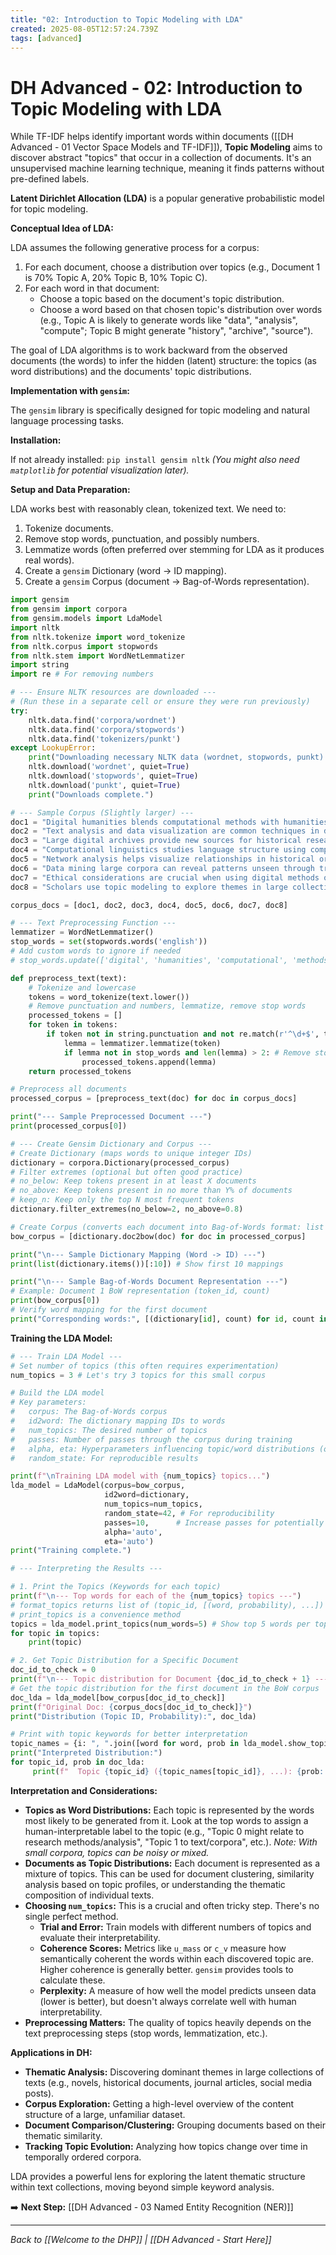 ```yaml
---
title: "02: Introduction to Topic Modeling with LDA"
created: 2025-08-05T12:57:24.739Z
tags: [advanced]
---
```

# DH Advanced - 02: Introduction to Topic Modeling with LDA

While TF-IDF helps identify important words within documents ([[DH Advanced - 01 Vector Space Models and TF-IDF]]), **Topic Modeling** aims to discover abstract "topics" that occur in a collection of documents. It's an unsupervised machine learning technique, meaning it finds patterns without pre-defined labels.

**Latent Dirichlet Allocation (LDA)** is a popular generative probabilistic model for topic modeling.

**Conceptual Idea of LDA:**

LDA assumes the following generative process for a corpus:

1.  For each document, choose a distribution over topics (e.g., Document 1 is 70% Topic A, 20% Topic B, 10% Topic C).
2.  For each word in that document:
    *   Choose a topic based on the document's topic distribution.
    *   Choose a word based on that chosen topic's distribution over words (e.g., Topic A is likely to generate words like "data", "analysis", "compute"; Topic B might generate "history", "archive", "source").

The goal of LDA algorithms is to work backward from the observed documents (the words) to infer the hidden (latent) structure: the topics (as word distributions) and the documents' topic distributions.

**Implementation with `gensim`:**

The `gensim` library is specifically designed for topic modeling and natural language processing tasks.

**Installation:**

If not already installed:
`pip install gensim nltk`
*(You might also need `matplotlib` for potential visualization later).*

**Setup and Data Preparation:**

LDA works best with reasonably clean, tokenized text. We need to:

1.  Tokenize documents.
2.  Remove stop words, punctuation, and possibly numbers.
3.  Lemmatize words (often preferred over stemming for LDA as it produces real words).
4.  Create a `gensim` Dictionary (word -> ID mapping).
5.  Create a `gensim` Corpus (document -> Bag-of-Words representation).

```python
import gensim
from gensim import corpora
from gensim.models import LdaModel
import nltk
from nltk.tokenize import word_tokenize
from nltk.corpus import stopwords
from nltk.stem import WordNetLemmatizer
import string
import re # For removing numbers

# --- Ensure NLTK resources are downloaded ---
# (Run these in a separate cell or ensure they were run previously)
try:
    nltk.data.find('corpora/wordnet')
    nltk.data.find('corpora/stopwords')
    nltk.data.find('tokenizers/punkt')
except LookupError:
    print("Downloading necessary NLTK data (wordnet, stopwords, punkt)...")
    nltk.download('wordnet', quiet=True)
    nltk.download('stopwords', quiet=True)
    nltk.download('punkt', quiet=True)
    print("Downloads complete.")

# --- Sample Corpus (Slightly larger) ---
doc1 = "Digital humanities blends computational methods with humanities research questions."
doc2 = "Text analysis and data visualization are common techniques in digital scholarship."
doc3 = "Large digital archives provide new sources for historical research and analysis."
doc4 = "Computational linguistics studies language structure using computing tools."
doc5 = "Network analysis helps visualize relationships in historical or literary texts."
doc6 = "Data mining large corpora can reveal patterns unseen through traditional reading."
doc7 = "Ethical considerations are crucial when using digital methods on cultural heritage data."
doc8 = "Scholars use topic modeling to explore themes in large collections of texts."

corpus_docs = [doc1, doc2, doc3, doc4, doc5, doc6, doc7, doc8]

# --- Text Preprocessing Function ---
lemmatizer = WordNetLemmatizer()
stop_words = set(stopwords.words('english'))
# Add custom words to ignore if needed
# stop_words.update(['digital', 'humanities', 'computational', 'methods'])

def preprocess_text(text):
    # Tokenize and lowercase
    tokens = word_tokenize(text.lower())
    # Remove punctuation and numbers, lemmatize, remove stop words
    processed_tokens = []
    for token in tokens:
        if token not in string.punctuation and not re.match(r'^\d+$', token): # Remove punctuation and numbers
            lemma = lemmatizer.lemmatize(token)
            if lemma not in stop_words and len(lemma) > 2: # Remove stop words and short tokens
                processed_tokens.append(lemma)
    return processed_tokens

# Preprocess all documents
processed_corpus = [preprocess_text(doc) for doc in corpus_docs]

print("--- Sample Preprocessed Document ---")
print(processed_corpus[0])

# --- Create Gensim Dictionary and Corpus ---
# Create Dictionary (maps words to unique integer IDs)
dictionary = corpora.Dictionary(processed_corpus)
# Filter extremes (optional but often good practice)
# no_below: Keep tokens present in at least X documents
# no_above: Keep tokens present in no more than Y% of documents
# keep_n: Keep only the top N most frequent tokens
dictionary.filter_extremes(no_below=2, no_above=0.8)

# Create Corpus (converts each document into Bag-of-Words format: list of (token_id, token_count))
bow_corpus = [dictionary.doc2bow(doc) for doc in processed_corpus]

print("\n--- Sample Dictionary Mapping (Word -> ID) ---")
print(list(dictionary.items())[:10]) # Show first 10 mappings

print("\n--- Sample Bag-of-Words Document Representation ---")
# Example: Document 1 BoW representation (token_id, count)
print(bow_corpus[0])
# Verify word mapping for the first document
print("Corresponding words:", [(dictionary[id], count) for id, count in bow_corpus[0]])

```

**Training the LDA Model:**

```python
# --- Train LDA Model ---
# Set number of topics (this often requires experimentation)
num_topics = 3 # Let's try 3 topics for this small corpus

# Build the LDA model
# Key parameters:
#   corpus: The Bag-of-Words corpus
#   id2word: The dictionary mapping IDs to words
#   num_topics: The desired number of topics
#   passes: Number of passes through the corpus during training
#   alpha, eta: Hyperparameters influencing topic/word distributions (often left as 'auto')
#   random_state: For reproducible results

print(f"\nTraining LDA model with {num_topics} topics...")
lda_model = LdaModel(corpus=bow_corpus,
                     id2word=dictionary,
                     num_topics=num_topics,
                     random_state=42, # For reproducibility
                     passes=10,      # Increase passes for potentially better results
                     alpha='auto',
                     eta='auto')
print("Training complete.")

# --- Interpreting the Results ---

# 1. Print the Topics (Keywords for each topic)
print(f"\n--- Top words for each of the {num_topics} topics ---")
# format_topics returns list of (topic_id, [(word, probability), ...])
# print_topics is a convenience method
topics = lda_model.print_topics(num_words=5) # Show top 5 words per topic
for topic in topics:
    print(topic)

# 2. Get Topic Distribution for a Specific Document
doc_id_to_check = 0
print(f"\n--- Topic distribution for Document {doc_id_to_check + 1} ---")
# Get the topic distribution for the first document in the BoW corpus
doc_lda = lda_model[bow_corpus[doc_id_to_check]]
print(f"Original Doc: {corpus_docs[doc_id_to_check]}")
print("Distribution (Topic ID, Probability):", doc_lda)

# Print with topic keywords for better interpretation
topic_names = {i: ", ".join([word for word, prob in lda_model.show_topic(i, topn=3)]) for i in range(num_topics)}
print("Interpreted Distribution:")
for topic_id, prob in doc_lda:
     print(f"  Topic {topic_id} ({topic_names[topic_id]}, ...): {prob:.3f}")

```

**Interpretation and Considerations:**

*   **Topics as Word Distributions:** Each topic is represented by the words most likely to be generated from it. Look at the top words to assign a human-interpretable label to the topic (e.g., "Topic 0 might relate to research methods/analysis", "Topic 1 to text/corpora", etc.). *Note: With small corpora, topics can be noisy or mixed.*
*   **Documents as Topic Distributions:** Each document is represented as a mixture of topics. This can be used for document clustering, similarity analysis based on topic profiles, or understanding the thematic composition of individual texts.
*   **Choosing `num_topics`:** This is a crucial and often tricky step. There's no single perfect method.
    *   **Trial and Error:** Train models with different numbers of topics and evaluate their interpretability.
    *   **Coherence Scores:** Metrics like `u_mass` or `c_v` measure how semantically coherent the words within each discovered topic are. Higher coherence is generally better. `gensim` provides tools to calculate these.
    *   **Perplexity:** A measure of how well the model predicts unseen data (lower is better), but doesn't always correlate well with human interpretability.
*   **Preprocessing Matters:** The quality of topics heavily depends on the text preprocessing steps (stop words, lemmatization, etc.).

**Applications in DH:**

*   **Thematic Analysis:** Discovering dominant themes in large collections of texts (e.g., novels, historical documents, journal articles, social media posts).
*   **Corpus Exploration:** Getting a high-level overview of the content structure of a large, unfamiliar dataset.
*   **Document Comparison/Clustering:** Grouping documents based on their thematic similarity.
*   **Tracking Topic Evolution:** Analyzing how topics change over time in temporally ordered corpora.

LDA provides a powerful lens for exploring the latent thematic structure within text collections, moving beyond simple keyword analysis.

➡️ **Next Step:** [[DH Advanced - 03 Named Entity Recognition (NER)]]

---

*Back to [[Welcome to the DHP]] | [[DH Advanced - Start Here]]*
